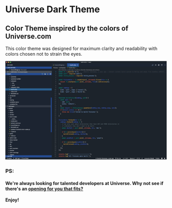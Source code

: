 # Universe Dark Theme

## Color Theme inspired by the colors of Universe.com

This color theme was designed for maximum clarity and readability with colors chosen not to strain the eyes.

![](img/preview.png)

### PS:
#### We're always looking for talented developers at Universe. Why not see if there's an [opening for you that fits?](https://careers.universe.com/)


**Enjoy!**
